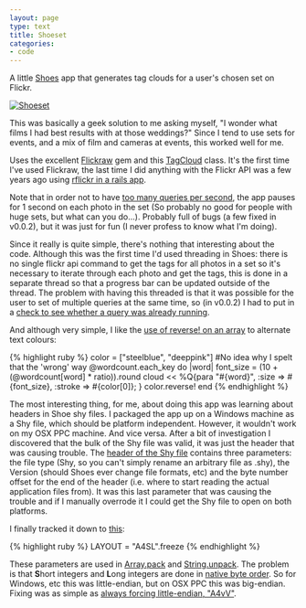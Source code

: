```yaml
---
layout: page
type: text
title: Shoeset
categories: 
- code
---
```

A little [Shoes](http://shoes.heroku.com) app that generates tag clouds for a user's chosen set on Flickr.

[![Shoeset](http://farm5.static.flickr.com/4047/4438251586_acde764cf1.jpg "Shoeset")](http://www.flickr.com/services/apps/72157623408545587/)

This was basically a geek solution to me asking myself, "I wonder what films I had best results with at those weddings?" Since I tend to use sets for events, and a mix of film and cameras at events, this worked well for me.

Uses the excellent [Flickraw](http://github.com/hanklords/flickraw#) gem and this [TagCloud](http://snippets.dzone.com/posts/show/6027) class. It's the first time I've used Flickraw, the last time I did anything with the Flickr API was a few years ago using [rflickr in a rails app](http://www.maxdunn.com/RoR+and+Flickr).

Note that in order not to have [too many queries per second](http://developer.yahoo.com/flickr/), the app pauses for 1 second on each photo in the set (So probably no good for people with huge sets, but what can you do...). Probably full of bugs (a few fixed in v0.0.2), but it was just for fun (I never profess to know what I'm doing).

Since it really is quite simple, there's nothing that interesting about the code. Although this was the first time I'd used threading in Shoes: there is no single flickr api command to get the tags for all photos in a set so it's necessary to iterate through each photo and get the tags, this is done in a separate thread so that a progress bar can be updated outside of the thread. The problem with having this threaded is that it was possible for the user to set of multiple queries at the same time, so (in v0.0.2) I had to put in a [check to see whether a query was already running](http://github.com/atomicules/shoeset/commit/2a1778f05b55911cc2931e772f480ab8a3c58454).

And although very simple, I like the [use of reverse! on an array](http://github.com/atomicules/shoeset/blob/master/cloud.rb#L42-L46) to alternate text colours:

{% highlight ruby %}
color = ["steelblue", "deeppink"]
#No idea why I spelt that the 'wrong' way
@wordcount.each_key do |word|
	font_size = (10 + (@wordcount[word] * ratio)).round
cloud << %Q{para "#{word}", :size => #{font_size}, :stroke => #{color[0]}; }
color.reverse!
end
{% endhighlight %}

The most interesting thing, for me, about doing this app was learning about headers in Shoe shy files. I packaged the app up on a Windows machine as a Shy file, which should be platform independent. However, it wouldn't work on my OSX PPC machine. And vice versa. After a bit of investigation I discovered that the bulk of the Shy file was valid, it was just the header that was causing trouble. The [header of the Shy file](http://github.com/shoes/shoes/blob/master/lib/shoes/shy.rb#L30-L34) contains three parameters: the file type (Shy, so you can't simply rename an arbitrary file as .shy), the Version (should Shoes ever change file formats, etc) and the byte number offset for the end of the header (i.e. where to start reading the actual application files from). It was this last parameter that was causing the trouble and if I manually overrode it I could get the Shy file to open on both platforms.

I finally tracked it down to [this](http://github.com/shoes/shoes/blob/master/lib/shoes/shy.rb#L15):

{% highlight ruby %}
LAYOUT = "A4SL".freeze
{% endhighlight %}

These parameters are used in [Array.pack](http://ruby-doc.org/core/classes/Array.html#M002222) and [String.unpack](http://ruby-doc.org/core/classes/String.html#M000760). The problem is that **S**hort integers and **L**ong integers are done in [native byte order](http://en.wikipedia.org/wiki/Endianness#Examples_of_storing_the_value_0A0B0C0Dh_in_memory). So for Windows, etc this was little-endian, but on OSX PPC this was big-endian. Fixing was as simple as [always forcing little-endian, "A4vV"](http://github.com/ashbb/shoes/commit/4ab9ee2f86e0f240d5e7915888dd8db3cdca836b).
